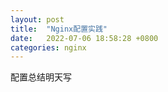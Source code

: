 ```yaml
---
layout: post
title:  "Nginx配置实践"
date:   2022-07-06 18:58:28 +0800
categories: nginx
---
```


配置总结明天写
